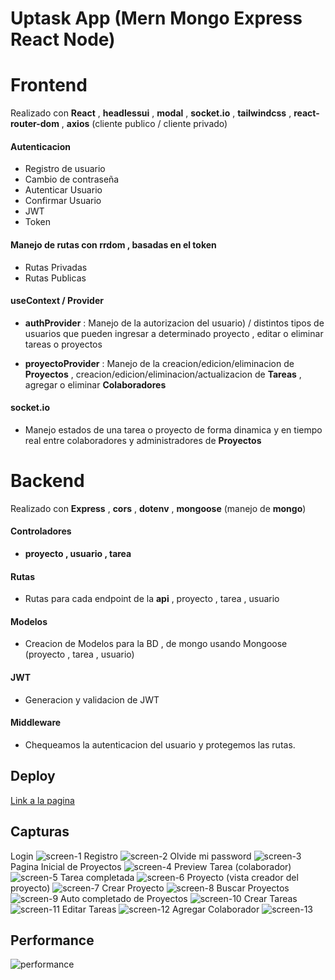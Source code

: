 # Uptask App (Mern Mongo Express React Node)

# Frontend

Realizado con **React** , **headlessui** , **modal** , **socket.io** , **tailwindcss** , **react-router-dom** , **axios** (cliente publico / cliente privado)

#### Autenticacion

- Registro de usuario
- Cambio de contraseña
- Autenticar Usuario
- Confirmar Usuario
- JWT
- Token

#### Manejo de rutas con rrdom , basadas en el token

- Rutas Privadas
- Rutas Publicas

#### useContext / Provider

- **authProvider** : Manejo de la autorizacion del usuario) / distintos tipos de usuarios que pueden ingresar a determinado proyecto , editar o eliminar tareas o proyectos

- **proyectoProvider** : Manejo de la creacion/edicion/eliminacion de **Proyectos** , creacion/edicion/eliminacion/actualizacion de **Tareas** , agregar o eliminar **Colaboradores**

#### socket.io

- Manejo estados de una tarea o proyecto de forma dinamica y en tiempo real entre colaboradores y administradores de **Proyectos**

# Backend

Realizado con **Express** , **cors** , **dotenv** , **mongoose** (manejo de **mongo**)

#### Controladores

- **proyecto , usuario , tarea**

#### Rutas

- Rutas para cada endpoint de la **api** , proyecto , tarea , usuario

#### Modelos

- Creacion de Modelos para la BD , de mongo usando Mongoose (proyecto , tarea , usuario)

#### JWT

- Generacion y validacion de JWT

#### Middleware

- Chequeamos la autenticacion del usuario y protegemos las rutas.

## Deploy

[Link a la pagina](https://mern-uptask-frontend-liart.vercel.app/)

## Capturas

Login
![screen-1](https://raw.githubusercontent.com/eapepe0//MERN-Uptask-frontend/main/screen-1.jpg)
Registro
![screen-2](https://raw.githubusercontent.com/eapepe0//MERN-Uptask-frontend/main/screen-2.jpg)
Olvide mi password
![screen-3](https://raw.githubusercontent.com/eapepe0//MERN-Uptask-frontend/main/screen-3.jpg)
Pagina Inicial de Proyectos
![screen-4](https://raw.githubusercontent.com/eapepe0//MERN-Uptask-frontend/main/screen-4.jpg)
Preview Tarea (colaborador)
![screen-5](https://raw.githubusercontent.com/eapepe0//MERN-Uptask-frontend/main/screen-5.jpg)
Tarea completada
![screen-6](https://raw.githubusercontent.com/eapepe0//MERN-Uptask-frontend/main/screen-6.jpg)
Proyecto (vista creador del proyecto)
![screen-7](https://raw.githubusercontent.com/eapepe0//MERN-Uptask-frontend/main/screen-7.jpg)
Crear Proyecto
![screen-8](https://raw.githubusercontent.com/eapepe0//MERN-Uptask-frontend/main/screen-8.jpg)
Buscar Proyectos
![screen-9](https://raw.githubusercontent.com/eapepe0//MERN-Uptask-frontend/main/screen-9.jpg)
Auto completado de Proyectos
![screen-10](https://raw.githubusercontent.com/eapepe0//MERN-Uptask-frontend/main/screen-10.jpg)
Crear Tareas
![screen-11](https://raw.githubusercontent.com/eapepe0//MERN-Uptask-frontend/main/screen-11.jpg)
Editar Tareas
![screen-12](https://raw.githubusercontent.com/eapepe0//MERN-Uptask-frontend/main/screen-12.jpg)
Agregar Colaborador
![screen-13](https://raw.githubusercontent.com/eapepe0//MERN-Uptask-frontend/main/screen-13.jpg)

## Performance

![performance](https://raw.githubusercontent.com/eapepe0//MERN-Uptask-frontend/main/performance.jpg)
